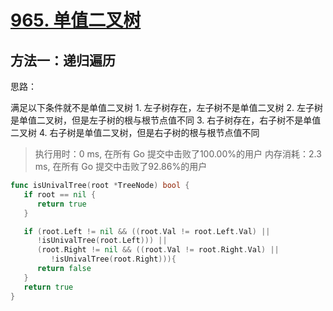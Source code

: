 # [965. 单值二叉树](https://leetcode-cn.com/problems/univalued-binary-tree/)





## 方法一：递归遍历

思路：

满足以下条件就不是单值二叉树
      1. 左子树存在，左子树不是单值二叉树
      2. 左子树是单值二叉树，但是左子树的根与根节点值不同
      3. 右子树存在，右子树不是单值二叉树
      4. 右子树是单值二叉树，但是右子树的根与根节点值不同

>   执行用时：0 ms, 在所有 Go 提交中击败了100.00%的用户
>    		内存消耗：2.3 ms, 在所有 Go 提交中击败了92.86%的用户


```go
func isUnivalTree(root *TreeNode) bool {
   if root == nil {
      return true
   }

   if (root.Left != nil && ((root.Val != root.Left.Val) ||
      !isUnivalTree(root.Left))) ||
      (root.Right != nil && ((root.Val != root.Right.Val) ||
         !isUnivalTree(root.Right))){
      return false
   }
   return true
}
```

